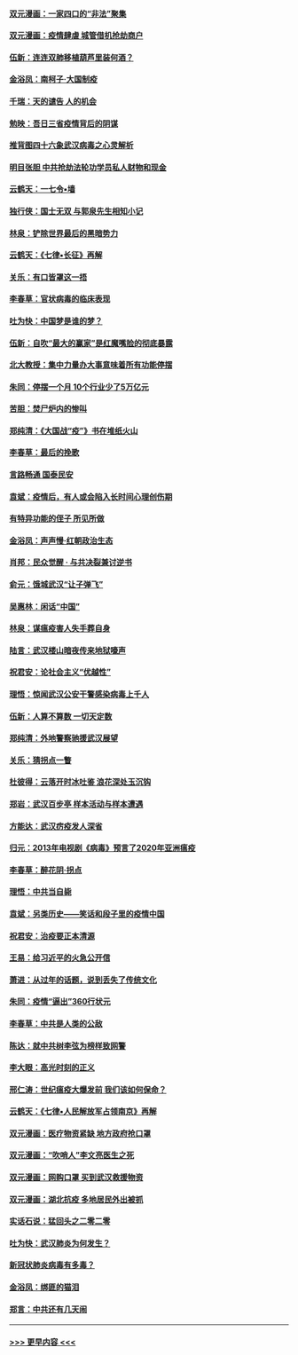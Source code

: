 #### [双元漫画：一家四口的“非法”聚集](../pages/nsc993/n11916378.md?t=03051432) 
#### [双元漫画：疫情肆虐 城管借机抢劫商户](../pages/nsc993/n11916310.md?t=03051432) 
#### [伍新：连连双肺移植葫芦里装何酒？](../pages/nsc993/n11913667.md?t=03051432) 
#### [金浴凤：南柯子·大国制疫](../pages/nsc993/n11913657.md?t=03051432) 
#### [千瑞：天的谴告  人的机会](../pages/nsc993/n11913309.md?t=03051432) 
#### [勉映：吾日三省疫情背后的阴谋](../pages/nsc993/n11913079.md?t=03051432) 
#### [推背图四十六象武汉病毒之心灵解析](../pages/nsc993/n11911761.md?t=03051432) 
#### [明目张胆 中共抢劫法轮功学员私人财物和现金](../pages/nsc993/n11910262.md?t=03051432) 
#### [云鹤天：一七令▪墙](../pages/nsc993/n11910627.md?t=03051432) 
#### [独行侠：国士无双 与郭泉先生相知小记](../pages/nsc993/n11910613.md?t=03051432) 
#### [林泉：铲除世界最后的黑暗势力](../pages/nsc993/n11909320.md?t=03051432) 
#### [云鹤天：《七律▪长征》再解](../pages/nsc993/n11909327.md?t=03051432) 
#### [关乐：有口皆罩这一捂](../pages/nsc993/n11908393.md?t=03051432) 
#### [李春草：官状病毒的临床表现](../pages/nsc993/n11908339.md?t=03051432) 
#### [吐为快：中国梦是谁的梦？](../pages/nsc993/n11906564.md?t=03051432) 
#### [伍新：自吹“最大的赢家”是红魔嘴脸的彻底暴露](../pages/nsc993/n11906407.md?t=03051432) 
#### [北大教授：集中力量办大事意味着所有功能停摆](../pages/nsc993/n11904800.md?t=03051432) 
#### [朱同：停摆一个月 10个行业少了5万亿元](../pages/nsc993/n11904498.md?t=03051432) 
#### [苦胆：焚尸炉内的惨叫](../pages/nsc993/n11904479.md?t=03051432) 
#### [郑纯清：《大国战“疫”》书在堆纸火山](../pages/nsc993/n11904450.md?t=03051432) 
#### [李春草：最后的挽歌](../pages/nsc993/n11904441.md?t=03051432) 
#### [言路畅通 国泰民安](../pages/nsc993/n11904222.md?t=03051432) 
#### [袁斌：疫情后，有人或会陷入长时间心理创伤期](../pages/nsc993/n11901514.md?t=03051432) 
#### [有特异功能的侄子 所见所做](../pages/nsc993/n11901154.md?t=03051432) 
#### [金浴凤：声声慢‧红朝政治生态](../pages/nsc993/n11899553.md?t=03051432) 
#### [肖邦：民众觉醒 · 与共决裂兼讨逆书](../pages/nsc993/n11898435.md?t=03051432) 
#### [俞元：饿城武汉“让子弹飞”](../pages/nsc993/n11898344.md?t=03051432) 
#### [吴惠林：闲话“中国”](../pages/nsc993/n11898182.md?t=03051432) 
#### [林泉：谋瘟疫害人失手葬自身](../pages/nsc993/n11897892.md?t=03051432) 
#### [陆言：武汉楼山暗夜传来地狱嚎声](../pages/nsc993/n11897033.md?t=03051432) 
#### [祝君安：论社会主义“优越性”](../pages/nsc993/n11897005.md?t=03051432) 
#### [理悟：惊闻武汉公安干警感染病毒上千人](../pages/nsc993/n11896947.md?t=03051432) 
#### [伍新：人算不算数 一切天定数](../pages/nsc993/n11893372.md?t=03051432) 
#### [郑纯清：外地警察驰援武汉展望](../pages/nsc993/n11893115.md?t=03051432) 
#### [关乐：猜拐点一瞥](../pages/nsc993/n11893020.md?t=03051432) 
#### [杜彼得：云落开时冰吐鉴 浪花深处玉沉钩](../pages/nsc993/n11892107.md?t=03051432) 
#### [郑岩：武汉百步亭 样本活动与样本遭遇](../pages/nsc993/n11892310.md?t=03051432) 
#### [方能达：武汉疠疫发人深省](../pages/nsc993/n11891376.md?t=03051432) 
#### [归元：2013年电视剧《病毒》预言了2020年亚洲瘟疫](../pages/nsc993/n11891126.md?t=03051432) 
#### [李春草：醉花阴·拐点](../pages/nsc993/n11890567.md?t=03051432) 
#### [理悟：中共当自毙](../pages/nsc993/n11890559.md?t=03051432) 
#### [袁斌：另类历史——笑话和段子里的疫情中国](../pages/nsc993/n11889243.md?t=03051432) 
#### [祝君安：治疫要正本清源](../pages/nsc993/n11889085.md?t=03051432) 
#### [王易：给习近平的火急公开信](../pages/nsc993/n11888225.md?t=03051432) 
#### [萧进：从过年的话题，说到丢失了传统文化](../pages/nsc993/n11887732.md?t=03051432) 
#### [朱同：疫情“逼出”360行状元](../pages/nsc993/n11887678.md?t=03051432) 
#### [李春草：中共是人类的公敌](../pages/nsc993/n11887656.md?t=03051432) 
#### [陈达：就中共树李弦为榜样致网警](../pages/nsc993/n11887625.md?t=03051432) 
#### [李大眼：高光时刻的正义](../pages/nsc993/n11887585.md?t=03051432) 
#### [邢仁涛：世纪瘟疫大爆发前 我们该如何保命？](../pages/nsc993/n11887535.md?t=03051432) 
#### [云鹤天：《七律▪人民解放军占领南京》再解](../pages/nsc993/n11887524.md?t=03051432) 
#### [双元漫画：医疗物资紧缺 地方政府抢口罩](../pages/nsc993/n11884744.md?t=03051432) 
#### [双元漫画：“吹哨人”李文亮医生之死](../pages/nsc993/n11884705.md?t=03051432) 
#### [双元漫画：网购口罩 买到武汉救援物资](../pages/nsc993/n11884670.md?t=03051432) 
#### [双元漫画：湖北抗疫 多地居民外出被抓](../pages/nsc993/n11884643.md?t=03051432) 
#### [实话石说：猛回头之二零二零](../pages/nsc993/n11883968.md?t=03051432) 
#### [吐为快：武汉肺炎为何发生？](../pages/nsc993/n11882180.md?t=03051432) 
#### [新冠状肺炎病毒有多毒？](../pages/nsc993/n11881790.md?t=03051432) 
#### [金浴凤：绑匪的猫泪](../pages/nsc993/n11880664.md?t=03051432) 
#### [郑言：中共还有几天闹](../pages/nsc993/n11880645.md?t=03051432) 

----
#### [ >>> 更早内容 <<< ](../indexes/nsc993-earlier.md)
